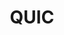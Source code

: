 ---
title: QUIC
description: List of fields exported together with basic flow fields on interface by quic plugin. -with-quic-ch-full-tls-ext enables extraction of all TLS extensions in the Client Hello.    
fields: 
  -
    name: "QUIC_SNI"
    type: "string"
    ipfix: "8057/890"
    value: " 	Decrypted server name"
  -
    name: "QUIC_USER_AGENT"
    type: "string"
    ipfix: "8057/891"
    value: " 	Decrypted user agent"
  -
    name: "QUIC_VERSION"
    type: "uint32"
    ipfix: "8057/892"
    value: " 	QUIC version from first server long header packets"
  -
    name: "QUIC_CLIENT_VERSION"
    type: "uint32"
    ipfix: "8057/893"
    value: " 	QUIC version from first client long header packet"
  -
    name: "QUIC_TOKEN_LENGTH"
    type: "uint64"
    ipfix: "8057/894"
    value: " 	Token length from Initial and Retry packets"
  -
    name: "QUIC_OCCID"
    type: "bytes"
    ipfix: "8057/895"
    value: " 	Source Connection ID from first client packet"
  -
    name: "QUIC_OSCID"
    type: "bytes"
    ipfix: "8057/896"
    value: " 	Destination Connection ID from first client packet"
  -
    name: "QUIC_SCID"
    type: "bytes"
    ipfix: "8057/897"
    value: " 	Source Connection ID from first server packet"
  -
    name: "QUIC_RETRY_SCID"
    type: "bytes"
    ipfix: "8057/898"
    value: " 	Source Connection ID from Retry packet"
  -
    name: "QUIC_MULTIPLEXED"
    type: "uint8"
    ipfix: "8057/899"
    value: " 	> 0 if multiplexed (at least two different QUIC_OSCIDs or SNIs)"
  -
    name: "QUIC_ZERO_RTT"
    type: "uint8"
    ipfix: "8057/889"
    value: " 	Number of 0-RTT packets in flow."
  -
    name: "QUIC_SERVER_PORT"
    type: "uint16"
    ipfix: "8057/887"
    value: " 	TODO Server Port determined by packet type and TLS message"
  -
    name: "QUIC_PACKETS"
    type: "uint8*"
    ipfix: "0/291"
    value: " 	QUIC long header packet type (v1 encoded), version negotiation, QUIC bit"
  -
    name: "QUIC_CH_PARSED"
    type: "uint8"
    ipfix: "8057/886"
    value: " 	>0 if TLS Client Hello parsed without errors"
  -
    name: "QUIC_TLS_EXT_TYPE"
    type: "uint16*"
    ipfix: "0/291"
    value: " 	TLS extensions in the TLS Client Hello"
  -
    name: "QUIC_TLS_EXT_LEN"
    type: "uint16*"
    ipfix: "0/291"
    value: " 	Length of each TLS extension"
  -
    name: "QUIC_TLS_EXT"
    type: "string"
    ipfix: "8057/883"
    value: " 	Payload of all/application_layer_protocol_negotiation and quic_transport params TLS extension"
---